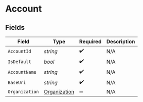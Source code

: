 # Account


## Fields

| Field                                                   | Type                                                    | Required                                                | Description                                             |
| ------------------------------------------------------- | ------------------------------------------------------- | ------------------------------------------------------- | ------------------------------------------------------- |
| `AccountId`                                             | *string*                                                | :heavy_check_mark:                                      | N/A                                                     |
| `IsDefault`                                             | *bool*                                                  | :heavy_check_mark:                                      | N/A                                                     |
| `AccountName`                                           | *string*                                                | :heavy_check_mark:                                      | N/A                                                     |
| `BaseUri`                                               | *string*                                                | :heavy_check_mark:                                      | N/A                                                     |
| `Organization`                                          | [Organization](../../Models/Components/Organization.md) | :heavy_minus_sign:                                      | N/A                                                     |